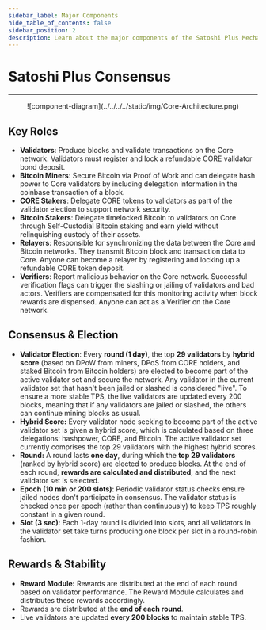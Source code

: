 ```yaml
---
sidebar_label: Major Components
hide_table_of_contents: false
sidebar_position: 2
description: Learn about the major components of the Satoshi Plus Mechanism
---
```


# Satoshi Plus Consensus

---

<p align="center">
![component-diagram](../../../../static/img/Core-Architecture.png)
</p>

## Key Roles

- **Validators**: Produce blocks and validate transactions on the Core network. Validators must register and lock a refundable CORE validator bond deposit.
- **Bitcoin Miners**: Secure Bitcoin via Proof of Work and can delegate hash power to Core validators by including delegation information in the coinbase transaction of a block.
- **CORE Stakers**: Delegate CORE tokens to validators as part of the validator election to support network security.
- **Bitcoin Stakers**: Delegate timelocked Bitcoin to validators on Core through Self-Custodial Bitcoin staking and earn yield without relinquishing custody of their assets.
- **Relayers**: Responsible for synchronizing the data between the Core and Bitcoin networks. They transmit Bitcoin block and transaction data to Core. Anyone can become a relayer by registering and locking up a refundable CORE token deposit.
- **Verifiers**: Report malicious behavior on the Core network. Successful verification flags can trigger the slashing or jailing of validators and bad actors. Verifiers are compensated for this monitoring activity when block rewards are dispensed. Anyone can act as a Verifier on the Core network.

## Consensus & Election

- **Validator Election**: Every **round (1 day)**, the top **29 validators** by **hybrid score** (based on DPoW from miners, DPoS from CORE holders, and staked Bitcoin from Bitcoin holders) are elected to become part of the active validator set and secure the network. Any validator in the current validator set that hasn't been jailed or slashed is considered "live". To ensure a more stable TPS, the live validators are updated every 200 blocks, meaning that if any validators are jailed or slashed, the others can continue mining blocks as usual.
- **Hybrid Score:** Every validator node seeking to become part of the active validator set is given a hybrid score, which is calculated based on three delegations: hashpower, CORE, and Bitcoin. The active validator set currently comprises the top 29 validators with the highest hybrid scores.
- **Round:** A round lasts **one day**, during which the **top 29 validators** (ranked by hybrid score) are elected to produce blocks. At the end of each round, **rewards are calculated and distributed**, and the next validator set is selected.
- **Epoch (10 min or 200 slots)**: Periodic validator status checks ensure jailed nodes don't participate in consensus. The validator status is checked once per epoch (rather than continuously) to keep TPS roughly constant in a given round.
- **Slot (3 sec)**: Each 1-day round is divided into slots, and all validators in the validator set take turns producing one block per slot in a round-robin fashion.

## Rewards & Stability

- **Reward Module:** Rewards are distributed at the end of each round based on validator performance. The Reward Module calculates and distributes these rewards accordingly.
- Rewards are distributed at the **end of each round**.
- Live validators are updated **every 200 blocks** to maintain stable TPS.
